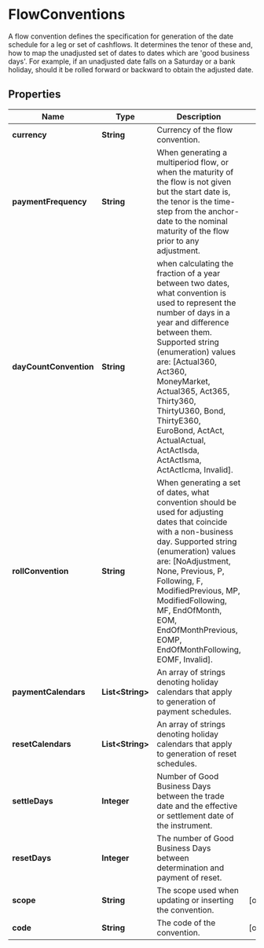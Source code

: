 

# FlowConventions

A flow convention defines the specification for generation of the date schedule for a leg or set of cashflows.  It determines the tenor of these and, how to map the unadjusted set of dates to dates which are 'good business  days'. For example, if an unadjusted date falls on a Saturday or a bank holiday, should it be rolled forward  or backward to obtain the adjusted date.

## Properties

Name | Type | Description | Notes
------------ | ------------- | ------------- | -------------
**currency** | **String** | Currency of the flow convention. | 
**paymentFrequency** | **String** | When generating a multiperiod flow, or when the maturity of the flow is not given but the start date is,  the tenor is the time-step from the anchor-date to the nominal maturity of the flow prior to any adjustment. | 
**dayCountConvention** | **String** | when calculating the fraction of a year between two dates, what convention is used to represent the number of days in a year  and difference between them.  Supported string (enumeration) values are: [Actual360, Act360, MoneyMarket, Actual365, Act365, Thirty360, ThirtyU360, Bond, ThirtyE360, EuroBond, ActAct, ActualActual, ActActIsda, ActActIsma, ActActIcma, Invalid]. | 
**rollConvention** | **String** | When generating a set of dates, what convention should be used for adjusting dates that coincide with a non-business day.  Supported string (enumeration) values are: [NoAdjustment, None, Previous, P, Following, F, ModifiedPrevious, MP, ModifiedFollowing, MF, EndOfMonth, EOM, EndOfMonthPrevious, EOMP, EndOfMonthFollowing, EOMF, Invalid]. | 
**paymentCalendars** | **List&lt;String&gt;** | An array of strings denoting holiday calendars that apply to generation of payment schedules. | 
**resetCalendars** | **List&lt;String&gt;** | An array of strings denoting holiday calendars that apply to generation of reset schedules. | 
**settleDays** | **Integer** | Number of Good Business Days between the trade date and the effective or settlement date of the instrument. | 
**resetDays** | **Integer** | The number of Good Business Days between determination and payment of reset. | 
**scope** | **String** | The scope used when updating or inserting the convention. |  [optional]
**code** | **String** | The code of the convention. |  [optional]




